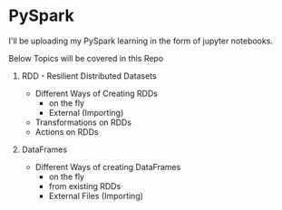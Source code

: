 # PySpark

I'll be uploading my PySpark learning in the form of jupyter notebooks.

Below Topics will be covered in this Repo

1) RDD - Resilient Distributed Datasets
   * Different Ways of Creating RDDs
     * on the fly 
     * External (Importing)
   * Transformations on RDDs
   * Actions on RDDs
 
2) DataFrames 
   * Different Ways of creating DataFrames
     * on the fly
     * from existing RDDs
     * External Files (Importing)